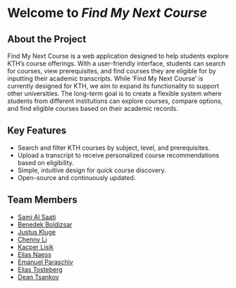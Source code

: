 # Welcome to *Find My Next Course*

## About the Project
Find My Next Course is a web application designed to help students explore KTH’s course offerings. With a user-friendly interface, students can search for courses, view prerequisites, and find courses they are eligible for by inputting their academic transcripts.
While ‘Find My Next Course’ is currently designed for KTH, we aim to expand its functionality to support other universities. The long-term goal is to create a flexible system where students from different institutions can explore courses, compare options, and find eligible courses based on their academic records.

## Key Features
- Search and filter KTH courses by subject, level, and prerequisites.
- Upload a transcript to receive personalized course recommendations based on eligibility.
- Simple, intuitive design for quick course discovery.
- Open-source and continuously updated.

## Team Members

- [Sami Al Saati](https://github.com/Dinoxh)  
- [Benedek Boldizsar](https://github.com/boldizsarbenedek)  
- [Justus Kluge](https://github.com/jkluge)  
- [Chenny Li](https://github.com/re1entlessly)  
- [Kacper Lisik](https://github.com/LSKpr)  
- [Elias Naess](https://github.com/daDevBoat)  
- [Emanuel Paraschiv](https://github.com/emyemy89)  
- [Elias Tosteberg](https://github.com/Sailet03)  
- [Dean Tsankov](https://github.com/kexana)  
